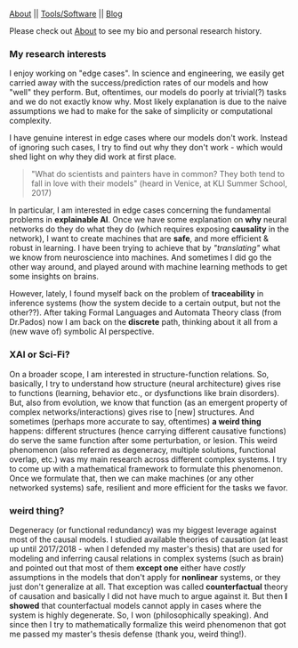 
[About](./_pages/aboutme.html) || [Tools/Software](./_pages/tools.html) || [Blog](./_pages/notes.html)

Please check out [About](./_pages/aboutme.html) to see my bio and personal research history.


### My research interests
I enjoy working on "edge cases". In science and engineering, we easily get carried away with the success/prediction rates of our models and how "well" they perform. But, oftentimes, our models do poorly at trivial(?) tasks and we do not exactly know why. Most likely explanation is due to the naive assumptions we had to make for the sake of simplicity or computational complexity. 

I have genuine interest in edge cases where our models don't work. Instead of ignoring such cases, I try to find out why they don't work - which would shed light on why they did work at first place.

> "What do scientists and painters have in common? They both tend to fall in love with their models" (heard in Venice, at KLI Summer School, 2017)


In particular, I am interested in edge cases concerning the fundamental problems in **explainable AI**. Once we have some explanation on **why** neural networks do they do what they do (which requires exposing **causality** in the network), I want to create machines that are **safe**, and more efficient & robust in learning. I have been trying to achieve that by *"translating"* what we know from neuroscience into machines. And sometimes I did go the other way around, and played around with machine learning methods to get some insights on brains.

However, lately, I found myself back on the problem of **traceability** in inference systems (how the system decide to a certain output, but not the other??). After taking Formal Languages and Automata Theory class (from Dr.Pados) now I am back on the **discrete** path, thinking about it all from a (new wave of) symbolic AI perspective.

### XAI or Sci-Fi?
On a broader scope, I am interested in structure-function relations. So, basically, I try to understand how structure (neural architecture) gives rise to functions (learning, behavior etc., or dysfunctions like brain disorders). But, also from evolution, we know that function (as an emergent property of complex networks/interactions) gives rise to [new] structures. And sometimes (perhaps more accurate to say, oftentimes) **a weird thing** happens: different structures (hence carrying different causative functions) do serve the same function after some perturbation, or lesion. This weird phenomenon (also referred as degeneracy, multiple solutions, functional overlap, etc.) was my main research across different complex systems. I try to come up with a mathematical framework to formulate this phenomenon. Once we formulate that, then we can make machines (or any other networked systems) safe, resilient and more efficient for the tasks we favor. 

### weird thing?
Degeneracy (or functional redundancy) was my biggest leverage against most of the causal models. I studied available theories of causation (at least up until 2017/2018 - when I defended my master's thesis) that are used for modeling and inferring causal relations in complex systems (such as brain) and pointed out that most of them **except one** either have *costly* assumptions in the models that don't apply for **nonlinear** systems, or they just don't generalize at all. That exception was called **counterfactual** theory of causation and basically I did not have much to argue against it. But then **I showed** that counterfactual models cannot apply in cases where the system is highly degenerate.  So, I won (philosophically speaking). And since then I try to mathematically formalize this weird phenomenon that got me passed my master's thesis defense (thank you, weird thing!).





<!---
All this should be 
commented out

## Reading list/ notes/ sources:
- Bulleted
- List


## Projects:

- Bulleted
- List


## Publications:
- Bulleted
- List



## Welcome to GitHub Pages

You can use the [editor on GitHub](https://github.com/basakkcgl/whoisbasak/edit/gh-pages/index.md) to maintain and preview the content for your website in Markdown files.

Whenever you commit to this repository, GitHub Pages will run [Jekyll](https://jekyllrb.com/) to rebuild the pages in your site, from the content in your Markdown files.

### Markdown

Markdown is a lightweight and easy-to-use syntax for styling your writing. It includes conventions for

```markdown
Syntax highlighted code block

# Header 1
## Header 2
### Header 3

- Bulleted
- List

1. Numbered
2. List

**Bold** and _Italic_ and `Code` text

[Link](url) and ![Image](src)
```

For more details see [Basic writing and formatting syntax](https://docs.github.com/en/github/writing-on-github/getting-started-with-writing-and-formatting-on-github/basic-writing-and-formatting-syntax).

### Jekyll Themes

Your Pages site will use the layout and styles from the Jekyll theme you have selected in your [repository settings](https://github.com/basakkcgl/whoisbasak/settings/pages). The name of this theme is saved in the Jekyll `_config.yml` configuration file.

### Support or Contact

Having trouble with Pages? Check out our [documentation](https://docs.github.com/categories/github-pages-basics/) or [contact support](https://support.github.com/contact) and we’ll help you sort it out.

-->
